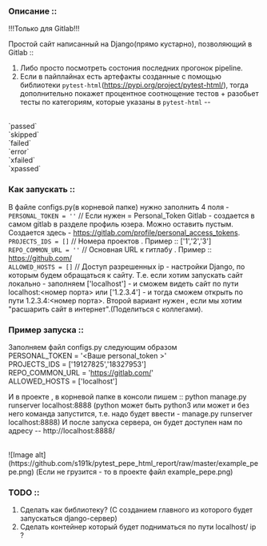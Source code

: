 ### Описание ::
!!!Только для Gitlab!!!

Простой сайт написанный на Django(прямо кустарно), позволяющий в Gitlab ::
1. Либо просто посмотреть состония последних прогонок pipeline.
2. Если в пайплайнах есть артефакты созданные с помощью библиотеки `pytest-html`(https://pypi.org/project/pytest-html/),
  тогда дополнительно покажет процентное соотнощение тестов + разобьет тесты по категориям, которые
  указаны в `pytest-html` --
<br>
  `passed`
<br>
  `skipped`
<br>
  `failed`
<br>
  `error`
<br>
  `xfailed`
<br>
  `xpassed`
<br>


### Как запускать ::
В файле configs.py(в корневой папке) нужно заполнить 4 поля -
<br>
`PERSONAL_TOKEN = ''` // Если нужен = Personal_Token Gitlab - создается в самом gitlab в разделе профиль юзера. Можно оставить пустым.
Создается здесь - https://gitlab.com/profile/personal_access_tokens. 
<br>
`PROJECTS_IDS = []` // Номера проектов . Пример :: ['1','2','3']
<br>
`REPO_COMMON_URL = ''` // Основная URL к гитлабу . Пример :: https://github.com/
<br>
`ALLOWED_HOSTS = []` // Доступ разрешенных ip - настройки Django, по которым будем обращаться к сайту.
Т.е. если хотим запускать сайт локально - заполняем ['localhost'] - и сможем видеть сайт по пути localhost:<номер порта>
или ['1.2.3.4'] - и тогда сможем открыть по пути 1.2.3.4:<номер порта>. Второй вариант нужен , если
мы хотим "расшарить сайт в интернет".(Поделиться с коллегами).
<br>


### Пример запуска ::
Заполняем файл configs.py следующим образом 
<br>
PERSONAL_TOKEN = '<Ваше personal_token >'
<br>
PROJECTS_IDS = ['19127825','18327953']
<br>
REPO_COMMON_URL = 'https://gitlab.com/'
<br>
ALLOWED_HOSTS = ['localhost']
<br>

И в проекте , в корневой папке в консоли пишем ::
python manage.py runserver localhost:8888
(python может быть python3 или может и без него команда запустится, 
т.е. надо будет ввести - manage.py runserver localhost:8888)
И после запуска сервера, он будет доступен нам по адресу -- http://localhost:8888/

<br>
![Image alt](https://github.com/s191k/pytest_pepe_html_report/raw/master/example_pepe.png)
(Если не грузится - то в проекте файл example_pepe.png)

### TODO ::
1. Сделать как библиотеку? (С созданием главного из которого будет запускаться django-сервер)
2. Сделать контейнер который будет подниматься по пути localhost/ ip ? 
